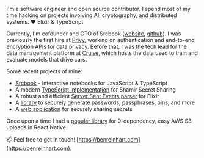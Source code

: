 I'm a software engineer and open source contributor. I spend most of my time hacking on projects involving AI, cryptography, and distributed systems. ❤️ Elixir & TypeScript

Currently, I'm cofounder and CTO of Srcbook ([website](https://srcbook.com), [github](https://github.com/srcbookdev)). I was previously the first hire at [Privy](https://privy.io), working on authentication and end-to-end encryption APIs for data privacy. Before that, I was the tech lead for the data management platform at [Cruise](https://getcruise.com), which hosts the data used to train and evaluate models that drive cars.

Some recent projects of mine:

* [Srcbook](https://github.com/srcbookdev/srcbook) - Interactive notebooks for JavaScript & TypeScript
* A modern [TypeScript implementation](https://github.com/privy-io/shamir-secret-sharing) for Shamir Secret Sharing
* A robust and efficient [Server Sent Events parser](https://github.com/benjreinhart/server_sent_events) for Elixir
* A [library](https://github.com/benjreinhart/secure-password-utilities) to securely generate passwords, passphrases, pins, and more
* A [web application](https://github.com/benjreinhart/rayven) for securely sharing secrets

Once upon a time I had a [popular library](https://github.com/benjreinhart/react-native-aws3) for 0-dependency, easy AWS S3 uploads in React Native.

📫 Feel free to get in touch! [https://benreinhart.com](https://benreinhart.com).
